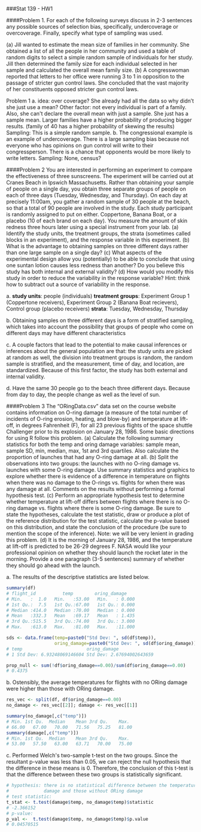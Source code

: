 ###Stat 139 - HW1

####Problem 1. 
For each of the following surveys discuss in 2-3 sentences any possible sources of selection
bias, specifically, undercoverage or overcoverage. Finally, specify what type of sampling was used.

(a) Jill wanted to estimate the mean size of families in her community. She obtained a list of all
the people in her community and used a table of random digits to select a simple random sample
of individuals for her study. Jill then determined the family size for each individual selected in her
sample and calculated the overall mean family size.
(b) A congresswoman reported that letters to her office were running 3 to 1 in opposition to the
passage of stricter gun control laws. She concluded that the vast majority of her constituents opposed
stricter gun control laws.

Problem 1
a. idea: over coverage? She already had all the data so why didn’t she just use a mean? Other factor: not every individual is part of a family. Also, she can't declare the overall mean with just a sample. She just has a sample mean. Larger families have a higher probability of producing bigger results. (family of 40 has a higher probability of skewing the results) Sampling: This is a simple random sample. 
b. The congressional example is an example of undercoverage. There is a large sampling bias because not everyone who has opinions on gun control will write to their congressperson. There is a chance that opponents would be more likely to write letters. Sampling: None, census?

####Problem 2
You are interested in performing an experiment to compare the effectiveness of three
sunscreens. The experiment will be carried out at Cranes Beach in Ipswich Massachusetts. Rather
than obtaining your sample of people on a single day, you obtain three separate groups of people
on each of three days (Tuesday, Wednesday, and Thursday). On each day at precisely 11:00am, you
gather a random sample of 30 people at the beach, so that a total of 90 people are involved in the
study. Each study participant is randomly assigned to put on either. Coppertone, Banana Boat, or
a placebo (10 of each brand on each day). You measure the amount of skin redness three hours later
using a special instrument from your lab.
(a) Identify the study units, the treatment groups, the strata (sometimes called blocks in an experiment),
and the response variable in this experiment.
(b) What is the advantage to obtaining samples on three different days rather than one large sample
on a single day?
(c) What aspects of the experimental design allow you (potentially) to be able to conclude that using
one suntan lotion causes less redness than another? Do you believe this study has both internal and
external validity?
(d) How would you modify this study in order to reduce the variability in the response variable? Hint:
think how to subtract out a source of variability in the response.


a. **study units**: people (individuals) **treatment groups**: Experiment Group 1 (Coppertone receivers), Experiment Group 2 (Banana Boat recievers), Control group (placebo receivers) **strata**: Tuesday, Wednesday, Thursday

b. Obtaining samples on three different days is a form of stratified sampling, which takes into account the possibility that groups of people who come on different days may have different characteristics

c. A couple factors that lead to the potential to make causal inferences or inferences about the general population are that: the study units are picked at random as well, the division into treatment groups is random, the random sample is stratified, and the measurement, time of day, and location, are standardized. Because of this first factor, the study has both external and internal validity.

d. Have the same 30 people go to the beach three different days. Because from day to day, the people change as well as the level of sun. 

####Problem 3
The “ORingData.csv” data set on the course website contains information on O-ring
damage (a measure of the total number of incidents of O-ring erosion, heating, and blow-by) and
temperature at lift-off, in degrees Fahrenheit (F), for all 23 previous flights of the space shuttle
Challenger prior to its explosion on January 28, 1986. Some basic directions for using R follow this
problem.
(a) Calculate the following summary statistics for both the temp and oring damage variables: sample
mean, sample SD, min, median, max, 1st and 3rd quartiles. Also calculate the proportion of launches
that had any O-ring damage at all.
(b) Split the observations into two groups: the launches with no O-ring damage vs. launches with
some O-ring damage. Use summary statistics and graphics to explore whether there is evidence of
a difference in temperature on flights when there was no damage to the O-rings vs. flights for when
there was any damage at all. Comments on the results without performing a formal hypothesis test.
(c) Perform an appropriate hypothesis test to determine whether temperature at lift-off differs between
flights where there is no O-ring damage vs. flights where there is some O-ring damage. Be sure to
state the hypotheses, calculate the test statistic, draw or produce a plot of the reference distribution
for the test statistic, calculate the p-value based on this distribution, and state the conclusion of the
procedure (be sure to mention the scope of the inference). Note: we will be very lenient in grading
this problem.
(d) It is the morning of January 28, 1986, and the temperature at lift-off is predicted to be 26-29
degrees F. NASA would like your professional opinion on whether they should launch the rocket later
in the morning. Provide a one paragraph (3-5 sentences) summary of whether they should go ahead
with the launch.


a. The results of the descriptive statistics are listed below.
```R
summary(df)
# flight_id          temp        oring_damage   
# Min.   :  1.0   Min.   :53.00   Min.   : 0.000  
# 1st Qu.:  7.5   1st Qu.:67.00   1st Qu.: 0.000  
# Median :414.0   Median :70.00   Median : 0.000  
# Mean   :332.3   Mean   :69.17   Mean   : 1.435  
# 3rd Qu.:515.5   3rd Qu.:74.00   3rd Qu.: 3.000  
# Max.   :613.0   Max.   :81.00   Max.   :11.000

sds <- data.frame(temp=paste0("Std Dev: ", sd(df$temp)),
                  oring_damage=paste0("Std Dev: ", sd(df$oring_damage)))
# temp                        oring_damage
# 1 Std Dev: 6.93248069146604 Std Dev: 2.67694002643659

prop_null <- sum(!df$oring_damage==0.00)/sum(df$oring_damage==0.00)
# 0.4375
```


b. Ostensibly, the average temperatures for flights with no ORing damage were higher than those with ORing damage.
```R
res_vec <- split(df, df$oring_damage==0.00)
no_damage <- res_vec[[2]]; damage <- res_vec[[1]]

summary(no_damage[,c("temp")]) 
# Min. 1st Qu.  Median    Mean 3rd Qu.    Max. 
# 66.00   67.00   70.00   71.56   75.25   81.00 
summary(damage[,c("temp")])
# Min. 1st Qu.  Median    Mean 3rd Qu.    Max. 
# 53.00   57.50   63.00   63.71   70.00   75.00
```

c. Performed Welch's two-sample t-test on the two groups. Since the resultant p-value was less than 0.05, we can reject the null hypothesis that the difference in these means is 0. Therefore, the conclusion of this t-test is that the difference between these two groups is statistically significant.
```R
# hypothesis: there is no statistical difference between the temperatures of launches with ORing
#             damage and those without ORing damage
# test statistic:
t_stat <- t.test(damage$temp, no_damage$temp)$statistic
# -2.366152
# p-value:
p_val <-  t.test(damage$temp, no_damage$temp)$p.value
# 0.04570515
```

